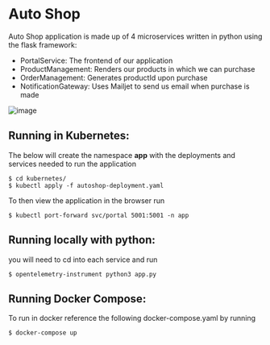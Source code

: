 # Auto Shop
Auto Shop application is made up of 4 microservices written in python using the flask framework:

- PortalService: The frontend of our application
- ProductManagement: Renders our products in which we can purchase
- OrderManagement: Generates productId upon purchase
- NotificationGateway: Uses Mailjet to send us email when purchase is made

![image](https://github.com/shawnppitts/TheAutoShop/assets/13418953/988535ba-01f2-4f96-973c-b80e93c4a69e)

## Running in Kubernetes:
The below will create the namespace **app** with the deployments and services needed to run the application
```
$ cd kubernetes/
$ kubectl apply -f autoshop-deployment.yaml
```

To then view the application in the browser run
```
$ kubectl port-forward svc/portal 5001:5001 -n app
```

## Running locally with python:
you will need to cd into each service and run
```
$ opentelemetry-instrument python3 app.py
```

## Running Docker Compose:
To run in docker reference the following docker-compose.yaml by running
```
$ docker-compose up
```
